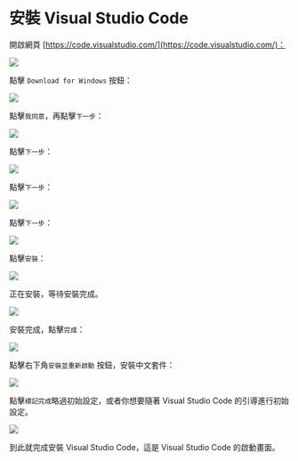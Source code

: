 # 安裝 Visual Studio Code

開啟網頁 [https://code.visualstudio.com/](https://code.visualstudio.com/)：

![](../images/windows_dev/vscode/1.png)

點擊 `Download for Windows` 按鈕：

![](../images/windows_dev/vscode/2.png)

點擊`我同意`，再點擊`下一步`：

![](../images/windows_dev/vscode/3.png)

點擊`下一步`：

![](../images/windows_dev/vscode/4.png)

點擊`下一步`：

![](../images/windows_dev/vscode/5.png)

點擊`下一步`：

![](../images/windows_dev/vscode/6.png)

點擊`安裝`：

![](../images/windows_dev/vscode/7.png)

正在安裝，等待安裝完成。

![](../images/windows_dev/vscode/8.png)

安裝完成，點擊`完成`：

![](../images/windows_dev/vscode/9.png)

點擊右下角`安裝並重新啟動` 按鈕，安裝中文套件：

![](../images/windows_dev/vscode/10.png)

點擊`標記完成`略過初始設定，或者你想要隨著 Visual Studio Code 的引導進行初始設定。

![](../images/windows_dev/vscode/11.png)

到此就完成安裝 Visual Studio Code，這是 Visual Studio Code 的啟動畫面。
